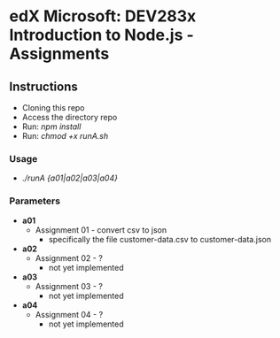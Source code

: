 # edX Microsoft: DEV283x Introduction to Node.js - Assignments

## Instructions
* Cloning this repo
* Access the directory repo
* Run: *npm install*
* Run: *chmod +x runA.sh*

### Usage
- *./runA {a01|a02|a03|a04}*

### Parameters
- **a01**
  - Assignment 01 - convert csv to json
    - specifically the file customer-data.csv to customer-data.json
- **a02**
  - Assignment 02 - ?
    - not yet implemented
- **a03**
  - Assignment 03 - ?
    - not yet implemented
- **a04**
  - Assignment 04 - ?
    - not yet implemented
